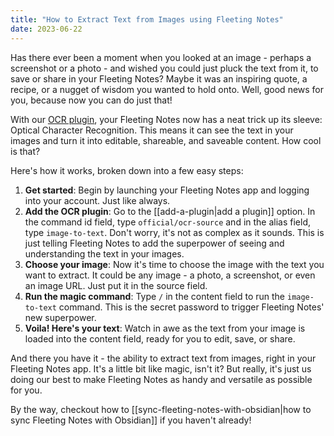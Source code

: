 ```yaml
---
title: "How to Extract Text from Images using Fleeting Notes"
date: 2023-06-22
---
```

Has there ever been a moment when you looked at an image - perhaps a screenshot or a photo - and wished you could just pluck the text from it, to save or share in your Fleeting Notes? Maybe it was an inspiring quote, a recipe, or a nugget of wisdom you wanted to hold onto. Well, good news for you, because now you can do just that!

With our [OCR plugin](https://github.com/fleetingnotes/fleeting-notes-plugins/tree/main/plugins/official/ocr-source), your Fleeting Notes now has a neat trick up its sleeve: Optical Character Recognition. This means it can see the text in your images and turn it into editable, shareable, and saveable content. How cool is that?

Here's how it works, broken down into a few easy steps:

1. **Get started**: Begin by launching your Fleeting Notes app and logging into your account. Just like always.
2. **Add the OCR plugin**: Go to the [[add-a-plugin|add a plugin]] option. In the command id field, type `official/ocr-source` and in the alias field, type `image-to-text`. Don't worry, it's not as complex as it sounds. This is just telling Fleeting Notes to add the superpower of seeing and understanding the text in your images.
3. **Choose your image**: Now it's time to choose the image with the text you want to extract. It could be any image - a photo, a screenshot, or even an image URL. Just put it in the source field.
4. **Run the magic command**: Type `/` in the content field to run the `image-to-text` command. This is the secret password to trigger Fleeting Notes' new superpower.
5. **Voila! Here's your text**: Watch in awe as the text from your image is loaded into the content field, ready for you to edit, save, or share.

And there you have it - the ability to extract text from images, right in your Fleeting Notes app. It's a little bit like magic, isn't it? But really, it's just us doing our best to make Fleeting Notes as handy and versatile as possible for you.

By the way, checkout how to [[sync-fleeting-notes-with-obsidian|how to sync Fleeting Notes with Obsidian]] if you haven't already!